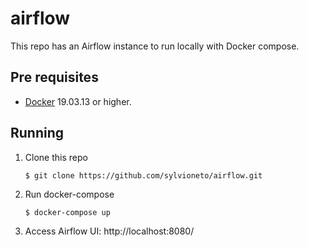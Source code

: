 # airflow
This repo has an Airflow instance to run locally with Docker compose.

## Pre requisites
- [Docker](https://www.docker.com/products/docker-desktop) 19.03.13 or higher.

## Running
1. Clone this repo
   ```shell
   $ git clone https://github.com/sylvioneto/airflow.git
   ```
2. Run docker-compose
   ```shell
   $ docker-compose up
   ```
3. Access Airflow UI: http://localhost:8080/
